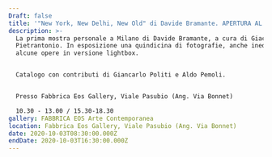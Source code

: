 ```yaml
---
Draft: false
title: '"New York, New Delhi, New Old" di Davide Bramante. APERTURA AL PUBBLICO'
description: >-
  La prima mostra personale a Milano di Davide Bramante, a cura di Giacinto Di
  Pietrantonio. In esposizione una quindicina di fotografie, anche inedite, e
  alcune opere in versione lightbox.


  Catalogo con contributi di Giancarlo Politi e Aldo Pemoli.


  Presso Fabbrica Eos Gallery, Viale Pasubio (Ang. Via Bonnet)

  10.30 - 13.00 / 15.30-18.30
gallery: FABBRICA EOS Arte Contemporanea
location: Fabbrica Eos Gallery, Viale Pasubio (Ang. Via Bonnet)
date: 2020-10-03T08:30:00.000Z
endDate: 2020-10-03T16:30:00.000Z
---
```

